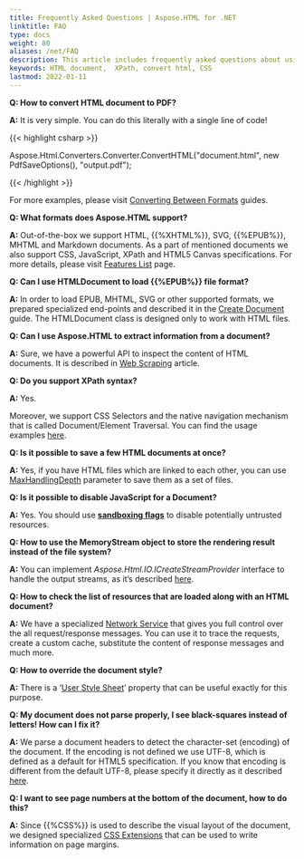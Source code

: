 ```yaml
---
title: Frequently Asked Questions | Aspose.HTML for .NET
linktitle: FAQ
type: docs
weight: 80
aliases: /net/FAQ
description: This article includes frequently asked questions about using the functionality of the Aspose.HTML for .NET library.  
keywords: HTML document,  XPath, convert html, CSS
lastmod: 2022-01-11
---
```


**Q: How to convert HTML document to PDF?**

**A:** It is very simple. You can do this literally with a single line of code! 

{{< highlight csharp >}}

 Aspose.Html.Converters.Converter.ConvertHTML("document.html", new PdfSaveOptions(), "output.pdf");

{{< /highlight >}}

For more examples, please visit [Converting Between Formats](/html/net/converting-between-formats/) guides.



**Q: What formats does Aspose.HTML support?**

**A:** Out-of-the-box we support HTML, {{%XHTML%}}, SVG, {{%EPUB%}}, MHTML and Markdown documents. As a part of mentioned documents we also support CSS, JavaScript, XPath and HTML5 Canvas specifications. For more details, please visit [Features List](/html/net/getting-started/features-list/) page.



**Q: Can I use HTMLDocument to load {{%EPUB%}} file format?**

**A:** In order to load EPUB, MHTML, SVG or other supported formats, we prepared specialized end-points and described it in the [Create Document](/html/net/working-with-documents/creating-a-document/) guide. The HTMLDocument class is designed only to work with HTML files.



**Q: Can I use Aspose.HTML to extract information from a document?**

**A:** Sure, we have a powerful API to inspect the content of HTML documents. It is described in [Web Scraping](/html/net/web-scraping/) article.



**Q: Do you support XPath syntax?**

**A:** Yes.

Moreover, we support CSS Selectors and the native navigation mechanism that is called Document/Element Traversal. You can find the usage examples [here](/html/net/web-scraping/#webscraping-xpath).



**Q: Is it possible to save a few HTML documents at once?**

**A:** Yes, if you have HTML files which are linked to each other, you can use [MaxHandlingDepth](/html/net/working-with-documents/saving-a-document/) parameter to save them as a set of files.



**Q: Is it possible to disable JavaScript for a Document?**

**A:** Yes. You should use [**sandboxing flags**](/html/net/working-with-documents/environment-configuration/#sandboxing) to disable potentially untrusted resources.



**Q: How to use the MemoryStream object to store the rendering result instead of the file system?**

**A:** You can implement *Aspose.Html.IO.ICreateStreamProvider* interface to handle the output streams, as it’s described [here](/html/net/advanced-programming/output-streams/).



**Q: How to check the list of resources that are loaded along with an HTML document?**

**A:** We have a specialized [Network Service](/html/net/working-with-documents/environment-configuration/#network-service) that gives you full control over the all request/response messages. You can use it to trace the requests, create a custom cache, substitute the content of response messages and much more.



**Q: How to override the document style?**

**A:** There is a ‘[User Style Sheet](/html/net/working-with-documents/environment-configuration/#user-style-sheet)’ property that can be useful exactly for this purpose.



**Q: My document does not parse properly, I see black-squares instead of letters! How can I fix it?**

**A:** We parse a document headers to detect the character-set (encoding) of the document. If the encoding is not defined we use UTF-8, which is defined as a default for HTML5 specification. If you know that encoding is different from the default UTF-8, please specify it directly as it described [here](/html/net/working-with-documents/environment-configuration/).



**Q: I want to see page numbers at the bottom of the document, how to do this?**

**A:** Since {{%CSS%}} is used to describe the visual layout of the document, we designed specialized [CSS Extensions](/html/net/advanced-programming/css-extensions/) that can be used to write information on page margins.
